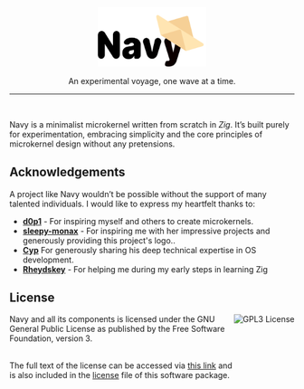 <p align="center">
    <picture>
        <source width=192 media="(prefers-color-scheme: dark)" srcset="./assets/logos/navy-light.svg">
        <img width=192 src="./assets/logos/navy-dark.svg">
    </picture>
</p>
<p align="center">An experimental voyage, one wave at a time.</p>
<hr />
<br />

Navy is a minimalist microkernel written from scratch in *Zig*. It’s built purely for experimentation, embracing simplicity and the core principles of microkernel design without any pretensions.


## Acknowledgements

A project like Navy wouldn’t be possible without the support of many talented individuals. I would like to express my heartfelt thanks to:

- **[d0p1](https://github.com/d0p1s4m4)** - For inspiring myself and others to create microkernels.
- **[sleepy-monax](https://github.com/sleepy-monax)**  - For inspiring me with her impressive projects and generously providing this project's logo..
- **[Cyp](https://github.com/Supercip971)**  For generously sharing his deep technical expertise in OS development. 
- **[Rheydskey](https://github.com/Rheydskey)** - For helping me during my early steps in learning Zig

## License

<a href="https://www.gnu.org/licenses/gpl-3.0.en.html">
  <img align="right" height="96" alt="GPL3 License" src="https://www.gnu.org/graphics/gplv3-with-text-136x68.png" />
</a>
Navy and all its components is licensed under the GNU General Public License as published by the Free Software Foundation, version 3.
<br />
<br />

The full text of the license can be accessed via [this link](https://www.gnu.org/licenses/gpl-3.0-standalone.html) and is also included in the [license](LICENSE.md) file of this software package.

